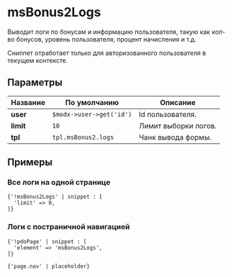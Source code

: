 # msBonus2Logs

Выводит логи по бонусам и информацию пользователя, такую как кол-во бонусов, уровень пользователя, процент начисления и т.д.

Сниппет отработает только для авторизованного пользователя в текущем контексте.

## Параметры

| Название  | По умолчанию             | Описание             |
| --------- | ------------------------ | -------------------- |
| **user**  | `$modx->user->get('id')` | Id пользователя.     |
| **limit** | `10`                     | Лимит выборки логов. |
| **tpl**   | `tpl.msBonus2.logs`      | Чанк вывода формы.   |

## Примеры

### Все логи на одной странице

```fenom
{'!msBonus2Logs' | snippet : [
  'limit' => 0,
]}
```

### Логи с постраничной навигацией

```fenom
{'!pdoPage' | snippet : [
  'element' => 'msBonus2Logs',
]}

{'page.nav' | placeholder}
```
